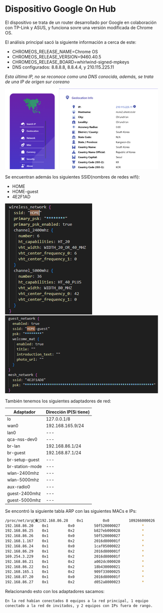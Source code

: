 # Dispositivo Google On Hub

El dispositivo se trata de un router desarrollado por Google en colaboración con TP-Link y ASUS, y funciona sovre una versión modificada de Chrome OS.

El análisis principal sacó la siguiente información a cerca de este:

- CHROMEOS_RELEASE_NAME=Chrome OS
- CHROMEOS_RELEASE_VERSION=9460.40.5
- CHROMEOS_RELEASE_BOARD=whirlwind-signed-mpkeys
- DNS configurados: 8.8.8.8, 8.8.4.4, y 210.115.225.11

_Esta última IP, no se reconoce como una DNS conocida, además, se trata de una IP de origen sur coreano_

![alt text](image.png)

Se encuentran además los siguientes SSID(nombres de redes wifi):

- HOME
- HOME-guest
- 4E2F1AD

![alt text](image-1.png)
![alt text](image-2.png)

También tenemos los siguientes adaptadores de red:

| Adaptador       | Dirección IP(Si tiene) |
|-----------------|------------------------|
| lo              | 127.0.0.1/8            |
| wan0            | 192.168.165.9/24       |
| lan0            | ---                    |
| qca-nss-dev0    | ---                    |
| br-lan          | 192.168.86.1/24        |
| br-guest        | 192.168.87.1/24        |
| br-setup-guest  | ---                    |
| br-station-mode | ---                    |
| wlan-2400mhz    | ---                    |
| wlan-5000mhz    | ---                    |
| aux-radio0      | ---                    |
| guest-2400mhz   | ---                    |
| guest-5000mhz   | ---                    |

Se encontró la siguiente tabla ARP con las siguientes MACs e IPs:

```bash
/proc/net/arp�192.168.86.28    0x1         0x0         109266000026          *        br-lan
192.168.86.20    0x1         0x0         50f520000027          *        br-lan
192.168.86.25    0x1         0x2         b827eb000028          *        br-lan
192.168.86.26    0x1         0x0         50f520000027          *        br-lan
192.168.1.167    0x1         0x2         2016d800001f          *        br-guest
192.168.86.24    0x1         0x0         1caf05000022          *        br-lan
192.168.86.29    0x1         0x2         2016d800001f          *        br-lan
169.254.3.229    0x1         0x2         2016d800001f          *        br-guest
192.168.86.21    0x1         0x2         a002dc000020          *        br-lan
192.168.86.22    0x1         0x2         18b430000021          *        br-lan
192.168.165.1    0x1         0x2         909f33000025          *        wan0
192.168.87.20    0x1         0x0         2016d800001f          *        br-guest
192.168.86.27    0x1         0x2         d052a8000023          *        br-lan
```

Relacionando esto con los adaptadores sacamos:

    En la red habían conectados 8 equipos a la red principal, 1 equipo conectado a la red de invitados, y 2 equipos con IPs fuera de rango.
